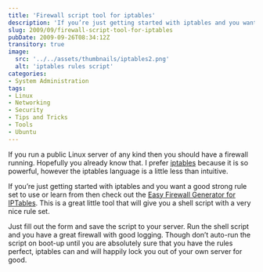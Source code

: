 ```yaml
---
title: 'Firewall script tool for iptables'
description: 'If you’re just getting started with iptables and you want a good strong rule set to use or learn from then check out the Easy Firewall Generator for IPTables. This is a great little tool that will give you a shell script with a very nice rule set.'
slug: 2009/09/firewall-script-tool-for-iptables
pubDate: 2009-09-26T08:34:12Z
transitory: true
image:
  src: '../../assets/thumbnails/iptables2.png'
  alt: 'iptables rules script'
categories:
- System Administration
tags:
- Linux
- Networking
- Security
- Tips and Tricks
- Tools
- Ubuntu
---
```


If you run a public Linux server of any kind then you should have a firewall running. Hopefully you already know that. I prefer [iptables](http://www.netfilter.org/) because it is so powerful, however the iptables language is a little less than intuitive.

If you’re just getting started with iptables and you want a good strong rule set to use or learn from then check out the [Easy Firewall Generator for IPTables](http://easyfwgen.morizot.net/gen/). This is a great little tool that will give you a shell script with a very nice rule set.

Just fill out the form and save the script to your server. Run the shell script and you have a great firewall with good logging. Though don’t auto-run the script on boot-up until you are absolutely sure that you have the rules perfect, iptables can and will happily lock you out of your own server for good.

<!-- more -->
